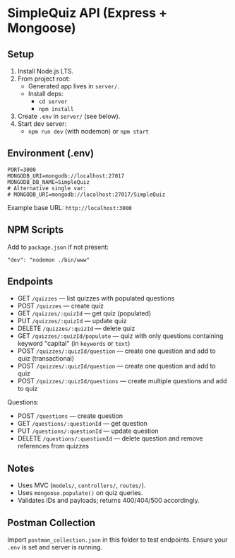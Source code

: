 # SimpleQuiz API (Express + Mongoose)

## Setup
1. Install Node.js LTS.
2. From project root:
   - Generated app lives in `server/`.
   - Install deps:
     - `cd server`
     - `npm install`
3. Create `.env` in `server/` (see below).
4. Start dev server:
   - `npm run dev` (with nodemon) or `npm start`

## Environment (.env)
```
PORT=3000
MONGODB_URI=mongodb://localhost:27017
MONGODB_DB_NAME=SimpleQuiz
# Alternative single var:
# MONGODB_URI=mongodb://localhost:27017/SimpleQuiz
```

Example base URL: `http://localhost:3000`

## NPM Scripts
Add to `package.json` if not present:
```
"dev": "nodemon ./bin/www"
```

## Endpoints
- GET `/quizzes` — list quizzes with populated questions
- POST `/quizzes` — create quiz
- GET `/quizzes/:quizId` — get quiz (populated)
- PUT `/quizzes/:quizId` — update quiz
- DELETE `/quizzes/:quizId` — delete quiz
- GET `/quizzes/:quizId/populate` — quiz with only questions containing keyword "capital" (in `keywords` or `text`)
- POST `/quizzes/:quizId/question` — create one question and add to quiz (transactional)
 - POST `/quizzes/:quizId/question` — create one question and add to quiz
- POST `/quizzes/:quizId/questions` — create multiple questions and add to quiz

Questions:
- POST `/questions` — create question
- GET `/questions/:questionId` — get question
- PUT `/questions/:questionId` — update question
- DELETE `/questions/:questionId` — delete question and remove references from quizzes

## Notes
- Uses MVC (`models/`, `controllers/`, `routes/`).
- Uses `mongoose.populate()` on quiz queries.
- Validates IDs and payloads; returns 400/404/500 accordingly.

## Postman Collection
Import `postman_collection.json` in this folder to test endpoints. Ensure your `.env` is set and server is running.
